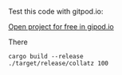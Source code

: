 Test this code with gitpod.io:

[Open project for free in gipod.io](https://gitpod.io/#https://github.com/literadix/collatz)

There

    cargo build --release
    ./target/release/collatz 100 
